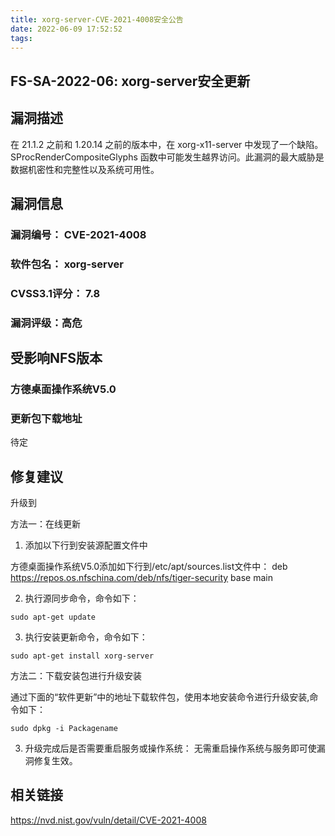 ```yaml
---
title: xorg-server-CVE-2021-4008安全公告
date: 2022-06-09 17:52:52
tags:
---
```

## FS-SA-2022-06: xorg-server安全更新

## 漏洞描述

在 21.1.2 之前和 1.20.14 之前的版本中，在 xorg-x11-server 中发现了一个缺陷。SProcRenderCompositeGlyphs 函数中可能发生越界访问。此漏洞的最大威胁是数据机密性和完整性以及系统可用性。

## 漏洞信息

###    漏洞编号： CVE-2021-4008

###    软件包名： xorg-server

###    CVSS3.1评分： 7.8

###    漏洞评级：高危

## 受影响NFS版本

###    方德桌面操作系统V5.0

### 更新包下载地址

待定

## 修复建议

升级到 

方法一：在线更新

1. 添加以下行到安装源配置文件中

方德桌面操作系统V5.0添加如下行到/etc/apt/sources.list文件中：
deb https://repos.os.nfschina.com/deb/nfs/tiger-security base main

2. 执行源同步命令，命令如下：

```
sudo apt-get update
```

3. 执行安装更新命令，命令如下：

```
sudo apt-get install xorg-server
```

方法二：下载安装包进行升级安装

通过下面的“软件更新”中的地址下载软件包，使用本地安装命令进行升级安装,命令如下：

```
sudo dpkg -i Packagename
```

3. 升级完成后是否需要重启服务或操作系统：
   无需重启操作系统与服务即可使漏洞修复生效。

## 相关链接

https://nvd.nist.gov/vuln/detail/CVE-2021-4008
